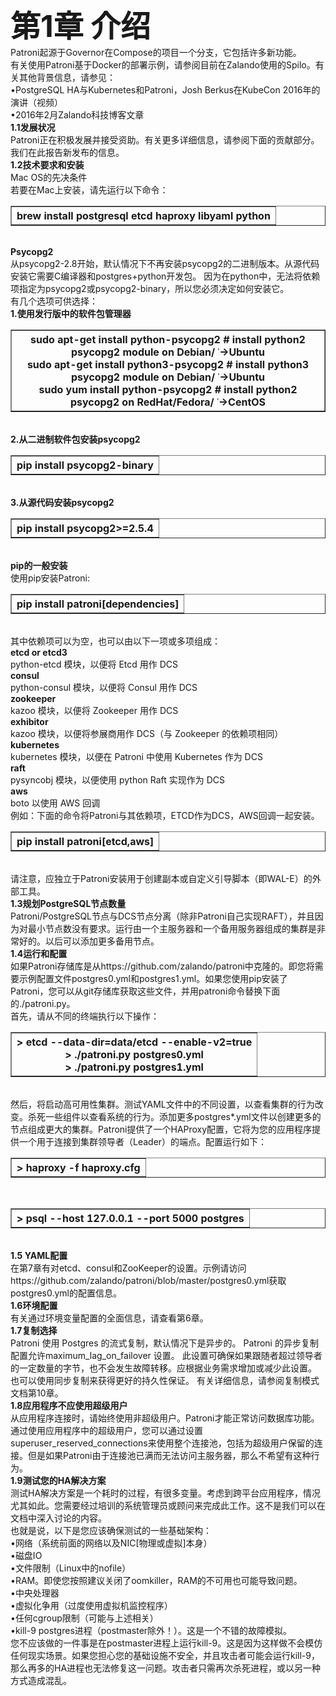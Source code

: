 <font size="48"><b>第1章 介绍</b></font><br>
Patroni起源于Governor在Compose的项目一个分支，它包括许多新功能。<br>
有关使用Patroni基于Docker的部署示例，请参阅目前在Zalando使用的Spilo。有关其他背景信息，请参见：<br>
•PostgreSQL HA与Kubernetes和Patroni，Josh Berkus在KubeCon 2016年的演讲（视频）<br>
•2016年2月Zalando科技博客文章<br>
<b>1.1发展状况</b><br>
Patroni正在积极发展并接受资助。有关更多详细信息，请参阅下面的贡献部分。<br>
我们在此报告新发布的信息。<br>
<b>1.2技术要求和安装</b><br>
Mac OS的先决条件<br>
若要在Mac上安装，请先运行以下命令：<br>
<table border="1"><tr><th>brew install postgresql etcd haproxy libyaml python</th></tr></table><br>
<b>Psycopg2</b><br>
从psycopg2-2.8开始，默认情况下不再安装psycopg2的二进制版本。从源代码安装它需要C编译器和postgres+python开发包。
因为在python中，无法将依赖项指定为psycopg2或psycopg2-binary，所以您必须决定如何安装它。<br>
有几个选项可供选择：<br>
<b>1.使用发行版中的软件包管理器</b><br>
<table border="1"><tr><th>sudo apt-get install python-psycopg2 # install python2 psycopg2 module on Debian/ ˓→Ubuntu<br>
sudo apt-get install python3-psycopg2 # install python3 psycopg2 module on Debian/ ˓→Ubuntu<br>
sudo yum install python-psycopg2 # install python2 psycopg2 on RedHat/Fedora/ ˓→CentOS<br>
</th></tr></table><br>
<b>2.从二进制软件包安装psycopg2</b><br>
<table border="1"><tr><th>pip install psycopg2-binary</th></tr></table><br>
<b>3.从源代码安装psycopg2</b><br>
<table border="1"><tr><th>pip install psycopg2>=2.5.4</th></tr></table><br>
<b>pip的一般安装</b><br>
使用pip安装Patroni:<br>
<table border="1"><tr><th>pip install patroni[dependencies]</th></tr></table><br>
其中依赖项可以为空，也可以由以下一项或多项组成：<br>
<b>etcd or etcd3</b><br>
python-etcd 模块，以便将 Etcd 用作 DCS<br>
<b>consul</b><br>
python-consul 模块，以便将 Consul 用作 DCS<br>
<b>zookeeper</b><br>
kazoo 模块，以便将 Zookeeper 用作 DCS<br>
<b>exhibitor</b><br>
kazoo 模块，以便将参展商用作 DCS（与 Zookeeper 的依赖项相同）<br>
<b>kubernetes</b><br>
kubernetes 模块，以便在 Patroni 中使用 Kubernetes 作为 DCS<br>
<b>raft</b><br>
pysyncobj 模块，以便使用 python Raft 实现作为 DCS<br>
<b>aws</b><br>
boto 以使用 AWS 回调<br>
例如：下面的命令将Patroni与其依赖项，ETCD作为DCS，AWS回调一起安装。<br>
<table border="1"><tr><th>pip install patroni[etcd,aws]</th></tr></table><br>
请注意，应独立于Patroni安装用于创建副本或自定义引导脚本（即WAL-E）的外部工具。<br>
<b>1.3规划PostgreSQL节点数量</b><br>
Patroni/PostgreSQL节点与DCS节点分离（除非Patroni自己实现RAFT），并且因为对最小节点数没有要求。运行由一个主服务器和一个备用服务器组成的集群是非常好的。以后可以添加更多备用节点。<br>
<b>1.4运行和配置</b><br>
如果Patroni存储库是从https://github.com/zalando/patroni中克隆的。即您将需要示例配置文件postgres0.yml和postgres1.yml。如果您使用pip安装了Patroni，您可以从git存储库获取这些文件，并用patroni命令替换下面的./patroni.py。<br>
首先，请从不同的终端执行以下操作：<br>
<table border="1"><tr><th>> etcd --data-dir=data/etcd --enable-v2=true<br>
> ./patroni.py postgres0.yml<br>
> ./patroni.py postgres1.yml
</th></tr></table><br>
然后，将启动高可用性集群。测试YAML文件中的不同设置，以查看集群的行为改变。杀死一些组件以查看系统的行为。添加更多postgres*.yml文件以创建更多的节点组成更大的集群。Patroni提供了一个HAProxy配置，它将为您的应用程序提供一个用于连接到集群领导者（Leader）的端点。配置运行如下：<br>
<table border="1"><tr><th>> haproxy -f haproxy.cfg</th></tr></table><br>
<table border="1"><tr><th>> psql --host 127.0.0.1 --port 5000 postgres</th></tr></table><br>
<b>1.5 YAML配置</b><br>
在第7章有对etcd、consul和ZooKeeper的设置。示例请访问https://github.com/zalando/patroni/blob/master/postgres0.yml获取postgres0.yml的配置信息。<br>
<b>1.6环境配置</b><br>
有关通过环境变量配置的全面信息，请查看第6章。<br>
<b>1.7复制选择</b><br>
Patroni 使用 Postgres 的流式复制，默认情况下是异步的。 Patroni 的异步复制配置允许maximum_lag_on_failover 设置。 此设置可确保如果跟随者超过领导者的一定数量的字节，也不会发生故障转移。应根据业务需求增加或减少此设置。 也可以使用同步复制来获得更好的持久性保证。 有关详细信息，请参阅复制模式文档第10章。<br>
<b>1.8应用程序不应使用超级用户</b><br>
从应用程序连接时，请始终使用非超级用户。Patroni才能正常访问数据库功能。通过使用应用程序中的超级用户，您可以通过设置superuser_reserved_connections来使用整个连接池，包括为超级用户保留的连接。但是如果Patroni由于连接池已满而无法访问主服务器，那么不希望有这种行为。<br>
<b>1.9测试您的HA解决方案</b><br>
测试HA解决方案是一个耗时的过程，有很多变量。考虑到跨平台应用程序，情况尤其如此。您需要经过培训的系统管理员或顾问来完成此工作。这不是我们可以在文档中深入讨论的内容。<br>
也就是说，以下是您应该确保测试的一些基础架构：<br>
•网络（系统前面的网络以及NIC[物理或虚拟]本身）<br>
•磁盘IO<br>
•文件限制（Linux中的nofile）<br>
•RAM。即使您按照建议关闭了oomkiller，RAM的不可用也可能导致问题。<br>
•中央处理器<br>
•虚拟化争用（过度使用虚拟机监控程序）<br>
•任何cgroup限制（可能与上述相关）<br>
•kill-9 postgres进程（postmaster除外！）。这是一个不错的故障模拟。<br>
您不应该做的一件事是在postmaster进程上运行kill-9。这是因为这样做不会模仿任何现实场景。如果您担心您的基础设施不安全，并且攻击者可能会运行kill-9，那么再多的HA进程也无法修复这一问题。攻击者只需再次杀死进程，或以另一种方式造成混乱。<br>
